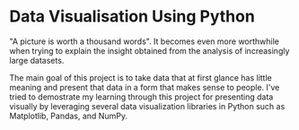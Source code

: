 # Data Visualisation Using Python
"A picture is worth a thousand words".
It becomes even more worthwhile when trying to explain the insight obtained from the analysis of increasingly large datasets.


The main goal of this project is to take data that at first glance has little meaning and present that data in a form that makes sense to people. 
I've tried to demostrate my learning through this project for presenting data visually by leveraging several data visualization libraries in Python such as Matplotlib, Pandas, and NumPy.

